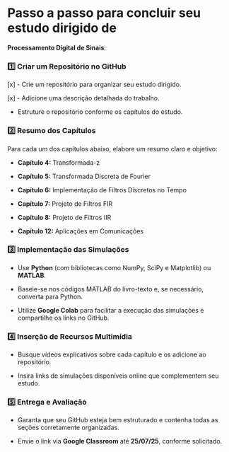 # Passo a passo para concluir seu estudo dirigido de 

**Processamento Digital de Sinais**:

### 1️⃣ **Criar um Repositório no GitHub**

[x]   - Crie um repositório para organizar seu estudo dirigido. 
    
[x]   - Adicione uma descrição detalhada do trabalho.
    
- Estruture o repositório conforme os capítulos do estudo.
    

### 2️⃣ **Resumo dos Capítulos**

Para cada um dos capítulos abaixo, elabore um resumo claro e objetivo:

- **Capítulo 4:** Transformada-z
    
- **Capítulo 5:** Transformada Discreta de Fourier
    
- **Capítulo 6:** Implementação de Filtros Discretos no Tempo
    
- **Capítulo 7:** Projeto de Filtros FIR
    
- **Capítulo 8:** Projeto de Filtros IIR
    
- **Capítulo 12:** Aplicações em Comunicações
    

### 3️⃣ **Implementação das Simulações**

- Use **Python** (com bibliotecas como NumPy, SciPy e Matplotlib) ou **MATLAB**.
    
- Baseie-se nos códigos MATLAB do livro-texto e, se necessário, converta para Python.
    
- Utilize **Google Colab** para facilitar a execução das simulações e compartilhe os links no GitHub.
    

### 4️⃣ **Inserção de Recursos Multimídia**

- Busque vídeos explicativos sobre cada capítulo e os adicione ao repositório.
    
- Insira links de simulações disponíveis online que complementem seu estudo.
    

### 5️⃣ **Entrega e Avaliação**

- Garanta que seu GitHub esteja bem estruturado e contenha todas as seções corretamente organizadas.
    
- Envie o link via **Google Classroom** até **25/07/25**, conforme solicitado.